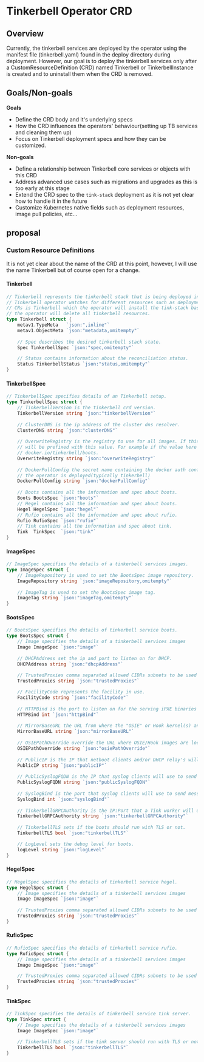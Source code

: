 # Tinkerbell Operator CRD


## Overview
Currently, the tinkerbell services are deployed by the operator using the manifest file (tinkerbell.yaml) found in the
deploy directory during deployment. However, our goal is to deploy the tinkerbell services only after a
CustomResourceDefinition (CRD) named Tinkerbell or TinkerbellInstance is created and to uninstall them
when the CRD is removed.

## Goals/Non-goals

**Goals**

- Define the CRD body and it's underlying specs
- How the CRD influences the operators' behaviour(setting up TB services and cleaning them up)
- Focus on Tinkerbell deployment specs and how they can be customized.

**Non-goals**

- Define a relationship between Tinkerbell core services or objects with this CRD
- Address advanced use cases such as migrations and upgrades as this is too early at this stage
- Extend the CRD spec to the `tink-stack` deployment as it is not yet clear how to handle it in the future
- Customize Kubernetes native fields such as deployment resources, image pull policies, etc...

## proposal

### Custom Resource Definitions

It is not yet clear about the name of the CRD at this point, however, I will use the name Tinkerbell but of course
open for a change.


#### Tinkerbell
```go
// Tinkerbell represents the tinkerbell stack that is being deployed in the kubernetes where the operator is deployed.
// Tinkerbell operator watches for different resources such as deployment, services, serviceAccounts, etc. One of those 
// CRs is Tinkerbell which the operator will install the tink-stack based on its specs. Once the CR is deleted, 
// the operator will delete all tinkerbell resources. 
type Tinkerbell struct {
    metav1.TypeMeta   `json:",inline"`
    metav1.ObjectMeta `json:"metadata,omitempty"`
	
    // Spec describes the desired tinkerbell stack state.
    Spec TinkerbellSpec `json:"spec,omitempty"`

    // Status contains information about the reconciliation status.
    Status TinkerbellStatus `json:"status,omitempty"`
}
```

#### TinkerbellSpec
```go
// TinkerbellSpec specifies details of an Tinkerbell setup.
type TinkerbellSpec struct {
    // TinkerbellVersion is the tinkerbell crd version.
    TinkerbellVersion string `json:"tinkerbellVersion"`
    
    // ClusterDNS is the ip address of the cluster dns resolver.
    ClusterDNS string `json:"clusterDNS"`
	
    // OverwriteRegistry is the registry to use for all images. If this field is set, all tink service deployment images
    // will be prefixed with this value. For example if the value here was set to docker.io, then boots image will be 
    // docker.io/tinkerbell/boots.
    OverwriteRegistry string `json:"overwriteRegistry"`
    
    // DockerPullConfig the secret name containing the docker auth config which should exist in the same namespace where 
    // the operator is deployed(typically tinkerbell)
    DockerPullComfig string `json:"dockerPullComfig"`
	
    // Boots contains all the information and spec about boots.
    Boots BootsSpec `json:"boots"`
    // Hegel contains all the information and spec about boots.
    Hegel HegelSpec `json:"hegel"`
    // Rufio contains all the information and spec about rufio.
    Rufio RufioSpec `json:"rufio"` 	
    // Tink contains all the information and spec about tink.
    Tink  TinkSpec  `json:"tink"` 
}
```

#### ImageSpec
```go
// ImageSpec specifies the details of a tinkerbell services images.
type ImageSpec struct {
    // ImageRepository is used to set the BootsSpec image repository.
    ImageRepository string `json:"imageRepository,omitempty"`
    
    // ImageTag is used to set the BootsSpec image tag.
    ImageTag string `json:"imageTag,omitempty"`
}
```

#### BootsSpec
```go
// BootsSpec specifies the details of tinkerbell service boots.
type BootsSpec struct {
    // Image specifies the details of a tinkerbell services images
    Image ImageSpec `json:"image"`
    
    // DHCPAddress set the ip and port to listen on for DHCP.
    DHCPAddress string `json:"dhcpAddress"`
	
    // TrustedProxies comma separated allowed CIDRs subnets to be used as trusted proxies
    TrustedProxies string `json:"trustedProxies"`

    // FacilityCode represents the facility in use.
    FacilityCode string `json:"facilityCode"`
	
    // HTTPBind is the port to listen on for the serving iPXE binaries and files via HTTP.
    HTTPBind int `json:"httpBind"`
	
    // MirrorBaseURL the URL from where the "OSIE" or Hook kernel(s) and initrd(s) will be downloaded by netboot clients
    MirrorBaseURL string `json:"mirrorBaseURL"`
	
    // OSIEPathOverride override the URL where OSIE/Hook images are located
    OSIEPathOverride string `json:"osiePathOverride"`    	
	
    // PublicIP is the IP that netboot clients and/or DHCP relay's will use to reach Boots
    PublicIP string `json:"publicIP"`
	
    // PublicSyslogFQDN is the IP that syslog clients will use to send messages
    PublicSyslogFQDN string `json:"publicSyslogFQDN"`
    
    // SyslogBind is the port that syslog clients will use to send messages
    SyslogBind int `json:"syslogBind"`
	
    // TinkerbellGRPCAuthority is the IP:Port that a Tink worker will use for communicated with the Tink server	
    TinkerbellGRPCAuthority	string `json:"tinkerbellGRPCAuthority"`
	
    // TinkerbellTLS sets if the boots should run with TLS or not.	
    TinkerbellTLS bool `json:"tinkerbellTLS"`

    // LogLevel sets the debug level for boots.
    logLevel string `json:"logLevel"`	
}
```

#### HegelSpec
```go
// HegelSpec specifies the details of tinkerbell service hegel.
type HegelSpec struct {
    // Image specifies the details of a tinkerbell services images
    Image ImageSpec `json:"image"`
    
    // TrustedProxies comma separated allowed CIDRs subnets to be used as trusted proxies
    TrustedProxies string `json:"trustedProxies"`
}
```

#### RufioSpec
```go
// RufioSpec specifies the details of tinkerbell service rufio.
type RufioSpec struct {
    // Image specifies the details of a tinkerbell services images
    Image ImageSpec `json:"image"`

    // TrustedProxies comma separated allowed CIDRs subnets to be used as trusted proxies
    TrustedProxies string `json:"trustedProxies"`
}
```

#### TinkSpec
```go
// TinkSpec specifies the details of tinkerbell service tink server.
type TinkSpec struct {
    // Image specifies the details of a tinkerbell services images
    Image ImageSpec `json:"image"`

    // TinkerbellTLS sets if the tink server should run with TLS or not.	
    TinkerbellTLS bool `json:"tinkerbellTLS"`
}
```
